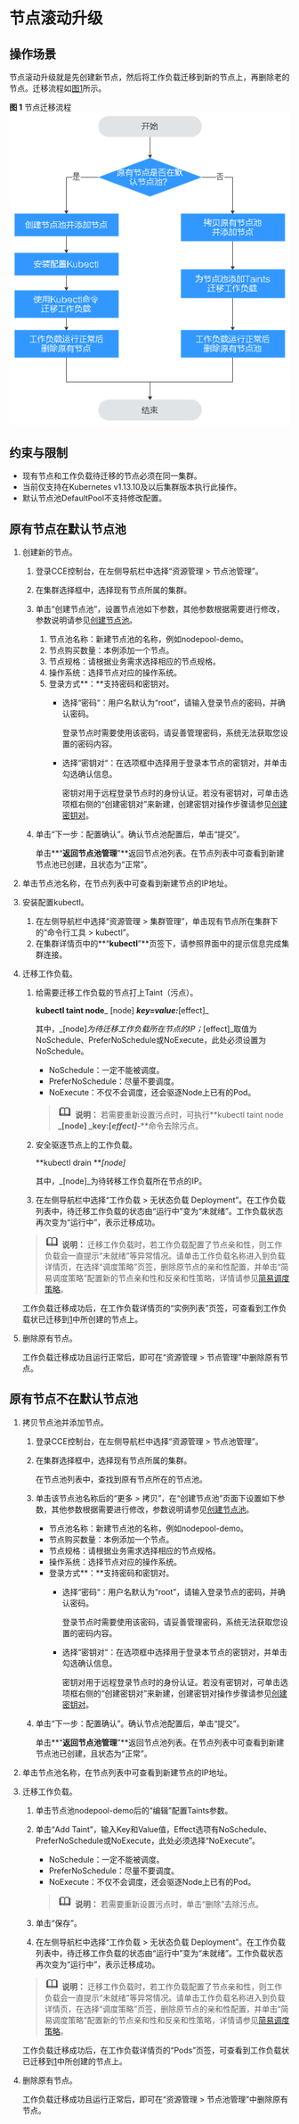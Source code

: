 # 节点滚动升级<a name="cce_01_0276"></a>

## 操作场景<a name="section7545132016522"></a>

节点滚动升级就是先创建新节点，然后将工作负载迁移到新的节点上，再删除老的节点。迁移流程如[图1](#fig1689610598118)所示。

**图 1**  节点迁移流程<a name="fig1689610598118"></a>  
![](figures/节点迁移流程-43.png "节点迁移流程-43")

## 约束与限制<a name="section668916271621"></a>

-   现有节点和工作负载待迁移的节点必须在同一集群。
-   当前仅支持在Kubernetes v1.13.10及以后集群版本执行此操作。
-   默认节点池DefaultPool不支持修改配置。

## 原有节点在默认节点池<a name="section17701027023"></a>

1.  <a name="li375022715214"></a>创建新的节点。
    1.  登录CCE控制台，在左侧导航栏中选择“资源管理 \> 节点池管理”。
    2.  在集群选择框中，选择现有节点所属的集群。
    3.  单击“创建节点池”，设置节点池如下参数，其他参数根据需要进行修改，参数说明请参见[创建节点池](创建节点池-36.md)。
        1.  节点池名称：新建节点池的名称，例如nodepool-demo。
        2.  节点购买数量：本例添加一个节点。
        3.  节点规格：请根据业务需求选择相应的节点规格。
        4.  操作系统：选择节点对应的操作系统。
        5.  登录方式**：**支持密码和密钥对。
            -   选择“密码“：用户名默认为“root”，请输入登录节点的密码，并确认密码。

                登录节点时需要使用该密码，请妥善管理密码，系统无法获取您设置的密码内容。

            -   选择“密钥对“：在选项框中选择用于登录本节点的密钥对，并单击勾选确认信息。

                密钥对用于远程登录节点时的身份认证。若没有密钥对，可单击选项框右侧的“创建密钥对”来新建，创建密钥对操作步骤请参见[创建密钥对](https://support.huaweicloud.com/usermanual-ecs/zh-cn_topic_0014250631.html)。


    4.  单击“下一步：配置确认”。确认节点池配置后，单击“提交”。

        单击**“**返回节点池管理**”**返回节点池列表。在节点列表中可查看到新建节点池已创建，且状态为“正常”。

2.  单击节点池名称，在节点列表中可查看到新建节点的IP地址。

1.  安装配置kubectl。
    1.  在左侧导航栏中选择“资源管理 \> 集群管理”，单击现有节点所在集群下的“命令行工具 \> kubectl”。
    2.  在集群详情页中的**“**kubectl**”**页签下，请参照界面中的提示信息完成集群连接。


1.  迁移工作负载。

    1.  给需要迁移工作负载的节点打上Taint（污点）。

        **kubectl taint node**_ \[node\] _**key=value:**_\[effect\]_

        其中，_\[node\]_为待迁移工作负载所在节点的IP；_\[effect\]_取值为NoSchedule、PreferNoSchedule或NoExecute，此处必须设置为NoSchedule。

        -   NoSchedule：一定不能被调度。
        -   PreferNoSchedule：尽量不要调度。
        -   NoExecute：不仅不会调度，还会驱逐Node上已有的Pod。

        >![](public_sys-resources/icon-note.gif) **说明：** 
        >若需要重新设置污点时，可执行**kubectl taint node **_\[node\] _**key:\[**_effect\]_**-**命令去除污点。

    2.  安全驱逐节点上的工作负载。

        **kubectl drain **_\[node\]_

        其中，_\[node\]_为待转移工作负载所在节点的IP。

    3.  在左侧导航栏中选择“工作负载 \> 无状态负载 Deployment”。在工作负载列表中，待迁移工作负载的状态由“运行中”变为“未就绪”。工作负载状态再次变为“运行中”，表示迁移成功。

    >![](public_sys-resources/icon-note.gif) **说明：** 
    >迁移工作负载时，若工作负载配置了节点亲和性，则工作负载会一直提示“未就绪”等异常情况。请单击工作负载名称进入到负载详情页，在选择“调度策略”页签，删除原节点的亲和性配置，并单击“简易调度策略”配置新的节点亲和性和反亲和性策略，详情请参见[简易调度策略](简易调度策略.md)。

    工作负载迁移成功后，在工作负载详情页的“实例列表”页签，可查看到工作负载状已迁移到[1](#li375022715214)中所创建的节点上。


1.  删除原有节点。

    工作负载迁移成功且运行正常后，即可在“资源管理 \> 节点管理”中删除原有节点。


## 原有节点不在默认节点池<a name="section7773102119320"></a>

1.  <a name="li1992616214312"></a>拷贝节点池并添加节点。
    1.  登录CCE控制台，在左侧导航栏中选择“资源管理 \> 节点池管理”。
    2.  在集群选择框中，选择现有节点所属的集群。

        在节点池列表中，查找到原有节点所在的节点池。

    3.  单击该节点池名称后的“更多 \> 拷贝”，在“创建节点池”页面下设置如下参数，其他参数根据需要进行修改，参数说明请参见[创建节点池](创建节点池-36.md)。
        -   节点池名称：新建节点池的名称，例如nodepool-demo。
        -   节点购买数量：本例添加一个节点。
        -   节点规格：请根据业务需求选择相应的节点规格。
        -   操作系统：选择节点对应的操作系统。
        -   登录方式**：**支持密码和密钥对。
            -   选择“密码“：用户名默认为“root”，请输入登录节点的密码，并确认密码。

                登录节点时需要使用该密码，请妥善管理密码，系统无法获取您设置的密码内容。

            -   选择“密钥对“：在选项框中选择用于登录本节点的密钥对，并单击勾选确认信息。

                密钥对用于远程登录节点时的身份认证。若没有密钥对，可单击选项框右侧的“创建密钥对”来新建，创建密钥对操作步骤请参见[创建密钥对](https://support.huaweicloud.com/usermanual-ecs/zh-cn_topic_0014250631.html)。


    4.  单击“下一步：配置确认”。确认节点池配置后，单击“提交”。

        单击**“**返回节点池管理**”**返回节点池列表。在节点列表中可查看到新建节点池已创建，且状态为“正常”。

2.  单击节点池名称，在节点列表中可查看到新建节点的IP地址。

1.  迁移工作负载。

    1.  单击节点池nodepool-demo后的“编辑”配置Taints参数。
    2.  单击“Add Taint”，输入Key和Value值，Effect选项有NoSchedule、PreferNoSchedule或NoExecute，此处必须选择“NoExecute”。

        -   NoSchedule：一定不能被调度。
        -   PreferNoSchedule：尽量不要调度。
        -   NoExecute：不仅不会调度，还会驱逐Node上已有的Pod。

        >![](public_sys-resources/icon-note.gif) **说明：** 
        >若需要重新设置污点时，单击“删除”去除污点。

    3.  单击“保存”。
    4.  在左侧导航栏中选择“工作负载 \> 无状态负载 Deployment”。在工作负载列表中，待迁移工作负载的状态由“运行中”变为“未就绪”。工作负载状态再次变为“运行中”，表示迁移成功。

    >![](public_sys-resources/icon-note.gif) **说明：** 
    >迁移工作负载时，若工作负载配置了节点亲和性，则工作负载会一直提示“未就绪”等异常情况。请单击工作负载名称进入到负载详情页，在选择“调度策略”页签，删除原节点的亲和性配置，并单击“简易调度策略”配置新的节点亲和性和反亲和性策略，详情请参见[简易调度策略](简易调度策略.md)。

    工作负载迁移成功后，在工作负载详情页的“Pods”页签，可查看到工作负载状已迁移到[1](#li1992616214312)中所创建的节点上。


1.  删除原有节点。

    工作负载迁移成功且运行正常后，即可在“资源管理 \> 节点池管理”中删除原有节点。


